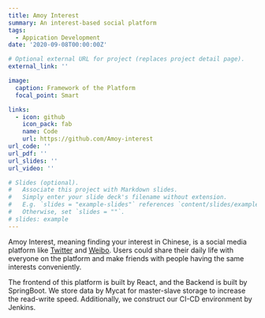 ```yaml
---
title: Amoy Interest
summary: An interest-based social platform
tags:
  - Appication Development
date: '2020-09-08T00:00:00Z'

# Optional external URL for project (replaces project detail page).
external_link: ''

image:
  caption: Framework of the Platform
  focal_point: Smart

links:
  - icon: github
    icon_pack: fab
    name: Code
    url: https://github.com/Amoy-interest
url_code: ''
url_pdf: ''
url_slides: ''
url_video: ''

# Slides (optional).
#   Associate this project with Markdown slides.
#   Simply enter your slide deck's filename without extension.
#   E.g. `slides = "example-slides"` references `content/slides/example-slides.md`.
#   Otherwise, set `slides = ""`.
# slides: example
---
```


Amoy Interest, meaning finding your interest in Chinese, is a social media platform like [Twitter](https://twitter.com/) and [Weibo](https://weibo.com/). Users could share their daily life with everyone on the platform and make friends with people having the same interests conveniently.

The frontend of this platform is built by React, and the Backend is built by SpringBoot. We store data by Mycat for master-slave storage to increase the read-write speed. Additionally, we construct our CI-CD environment by Jenkins.
